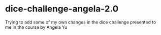 # dice-challenge-angela-2.0
Trying to add some of my own changes in the dice challenge presented to me in the course by Angela Yu
